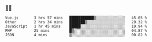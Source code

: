 ### 👨‍💻

<!--START_SECTION:waka-->
```text
Vue.js       3 hrs 57 mins   ███████████▒░░░░░░░░░░░░░   45.05 % 
Other        2 hrs 34 mins   ███████▒░░░░░░░░░░░░░░░░░   29.32 % 
JavaScript   1 hr 45 mins    █████░░░░░░░░░░░░░░░░░░░░   19.94 % 
PHP          25 mins         █▒░░░░░░░░░░░░░░░░░░░░░░░   04.87 % 
JSON         4 mins          ▒░░░░░░░░░░░░░░░░░░░░░░░░   00.82 % 
```
<!--END_SECTION:waka-->

